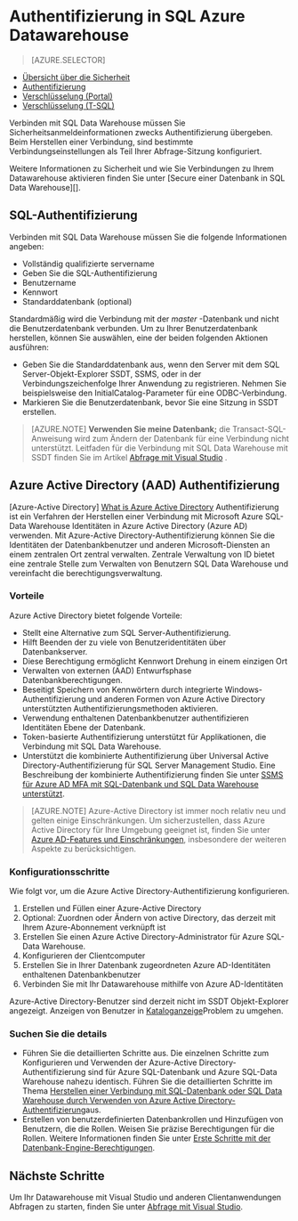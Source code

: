 <properties
   pageTitle="Authentifizierung in SQL Azure Datawarehouse | Microsoft Azure"
   description="Azure Active Directory (AAD) und SQL Server-Authentifizierung in Azure SQL-Data Warehouse."
   services="sql-data-warehouse"
   documentationCenter=""
   authors="byham"
   manager="barbkess"
   editor=""
   tags=""/>

<tags
   ms.service="sql-data-warehouse"
   ms.devlang="na"
   ms.topic="article"
   ms.tgt_pltfrm="na"
   ms.workload="data-management"
   ms.date="09/24/2016"
   ms.author="rickbyh;barbkess;sonyama"/>

# <a name="authentication-to-azure-sql-data-warehouse"></a>Authentifizierung in SQL Azure Datawarehouse

> [AZURE.SELECTOR]
- [Übersicht über die Sicherheit](sql-data-warehouse-overview-manage-security.md)
- [Authentifizierung](sql-data-warehouse-authentication.md)
- [Verschlüsselung (Portal)](sql-data-warehouse-encryption-tde.md)
- [Verschlüsselung (T-SQL)](sql-data-warehouse-encryption-tde-tsql.md)

Verbinden mit SQL Data Warehouse müssen Sie Sicherheitsanmeldeinformationen zwecks Authentifizierung übergeben. Beim Herstellen einer Verbindung, sind bestimmte Verbindungseinstellungen als Teil Ihrer Abfrage-Sitzung konfiguriert.  

Weitere Informationen zu Sicherheit und wie Sie Verbindungen zu Ihrem Datawarehouse aktivieren finden Sie unter [Secure einer Datenbank in SQL Data Warehouse][].

## <a name="sql-authentication"></a>SQL-Authentifizierung
Verbinden mit SQL Data Warehouse müssen Sie die folgende Informationen angeben:

- Vollständig qualifizierte servername
- Geben Sie die SQL-Authentifizierung
- Benutzername
- Kennwort
- Standarddatenbank (optional)

Standardmäßig wird die Verbindung mit der *master* -Datenbank und nicht die Benutzerdatenbank verbunden. Um zu Ihrer Benutzerdatenbank herstellen, können Sie auswählen, eine der beiden folgenden Aktionen ausführen:

- Geben Sie die Standarddatenbank aus, wenn den Server mit dem SQL Server-Objekt-Explorer SSDT, SSMS, oder in der Verbindungszeichenfolge Ihrer Anwendung zu registrieren. Nehmen Sie beispielsweise den InitialCatalog-Parameter für eine ODBC-Verbindung.
- Markieren Sie die Benutzerdatenbank, bevor Sie eine Sitzung in SSDT erstellen.

> [AZURE.NOTE] **Verwenden Sie meine Datenbank;** die Transact-SQL-Anweisung wird zum Ändern der Datenbank für eine Verbindung nicht unterstützt. Leitfaden für die Verbindung mit SQL Data Warehouse mit SSDT finden Sie im Artikel [Abfrage mit Visual Studio][] .

## <a name="azure-active-directory-aad-authentication"></a>Azure Active Directory (AAD) Authentifizierung

[Azure-Active Directory] [ What is Azure Active Directory] Authentifizierung ist ein Verfahren der Herstellen einer Verbindung mit Microsoft Azure SQL-Data Warehouse Identitäten in Azure Active Directory (Azure AD) verwenden. Mit Azure-Active Directory-Authentifizierung können Sie die Identitäten der Datenbankbenutzer und anderen Microsoft-Diensten an einem zentralen Ort zentral verwalten. Zentrale Verwaltung von ID bietet eine zentrale Stelle zum Verwalten von Benutzern SQL Data Warehouse und vereinfacht die berechtigungsverwaltung. 

### <a name="benefits"></a>Vorteile

Azure Active Directory bietet folgende Vorteile:

- Stellt eine Alternative zum SQL Server-Authentifizierung.
- Hilft Beenden der zu viele von Benutzeridentitäten über Datenbankserver.
- Diese Berechtigung ermöglicht Kennwort Drehung in einem einzigen Ort
- Verwalten von externen (AAD) Entwurfsphase Datenbankberechtigungen.
- Beseitigt Speichern von Kennwörtern durch integrierte Windows-Authentifizierung und anderen Formen von Azure Active Directory unterstützten Authentifizierungsmethoden aktivieren.
- Verwendung enthaltenen Datenbankbenutzer authentifizieren Identitäten Ebene der Datenbank.
- Token-basierte Authentifizierung unterstützt für Applikationen, die Verbindung mit SQL Data Warehouse.
- Unterstützt die kombinierte Authentifizierung über Universal Active Directory-Authentifizierung für SQL Server Management Studio. Eine Beschreibung der kombinierte Authentifizierung finden Sie unter [SSMS für Azure AD MFA mit SQL-Datenbank und SQL Data Warehouse unterstützt](../sql-database/sql-database-ssms-mfa-authentication.md).

> [AZURE.NOTE] Azure-Active Directory ist immer noch relativ neu und gelten einige Einschränkungen. Um sicherzustellen, dass Azure Active Directory für Ihre Umgebung geeignet ist, finden Sie unter [Azure AD-Features und Einschränkungen][], insbesondere der weiteren Aspekte zu berücksichtigen.

### <a name="configuration-steps"></a>Konfigurationsschritte

Wie folgt vor, um die Azure Active Directory-Authentifizierung konfigurieren.

1. Erstellen und Füllen einer Azure-Active Directory
2. Optional: Zuordnen oder Ändern von active Directory, das derzeit mit Ihrem Azure-Abonnement verknüpft ist
3. Erstellen Sie einen Azure Active Directory-Administrator für Azure SQL-Data Warehouse.
4. Konfigurieren der Clientcomputer
5. Erstellen Sie in Ihrer Datenbank zugeordneten Azure AD-Identitäten enthaltenen Datenbankbenutzer
6. Verbinden Sie mit Ihr Datawarehouse mithilfe von Azure AD-Identitäten

Azure-Active Directory-Benutzer sind derzeit nicht im SSDT Objekt-Explorer angezeigt. Anzeigen von Benutzer in [Kataloganzeige](https://msdn.microsoft.com/library/ms187328.aspx)Problem zu umgehen.
  
### <a name="find-the-details"></a>Suchen Sie die details
- Führen Sie die detaillierten Schritte aus. Die einzelnen Schritte zum Konfigurieren und Verwenden der Azure-Active Directory-Authentifizierung sind für Azure SQL-Datenbank und Azure SQL-Data Warehouse nahezu identisch. Führen Sie die detaillierten Schritte im Thema [Herstellen einer Verbindung mit SQL-Datenbank oder SQL Data Warehouse durch Verwenden von Azure Active Directory-Authentifizierung](../sql-database/sql-database-aad-authentication.md)aus.
- Erstellen von benutzerdefinierten Datenbankrollen und Hinzufügen von Benutzern, die die Rollen. Weisen Sie präzise Berechtigungen für die Rollen. Weitere Informationen finden Sie unter [Erste Schritte mit der Datenbank-Engine-Berechtigungen](https://msdn.microsoft.com/library/mt667986.aspx).

## <a name="next-steps"></a>Nächste Schritte

Um Ihr Datawarehouse mit Visual Studio und anderen Clientanwendungen Abfragen zu starten, finden Sie unter [Abfrage mit Visual Studio][].

<!-- Article references -->
[Sichern einer Datenbank in SQL Data Warehouse]: ./sql-data-warehouse-overview-manage-security.md
[Abfrage mit Visual Studio]: ./sql-data-warehouse-query-visual-studio.md
[What is Azure Active Directory]: ../active-directory/active-directory-whatis.md
[Azure AD-Features und Einschränkungen]: ../sql-database/sql-database-aad-authentication.md#azure-ad-features-and-limitations
